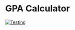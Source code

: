 # GPA Calculator

[![Testing](https://github.com/horlali/sleep-deprived-projects/actions/workflows/ci.yml/badge.svg)](https://github.com/horlali/sleep-deprived-projects/actions/workflows/ci.yml)
